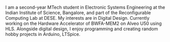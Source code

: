 I am a second-year MTech student in Electronic Systems Engineering at the Indian Institute of Science, Bangalore, and part of the Reconfigurable Computing Lab at DESE. 
My interests are in Digital Design. Currently working on the Hardware Accelerator of BWFA-MEM2 on Alveo U50 using HLS.
Alongside digital design, I enjoy programming and creating random hobby projects in Arduino, LTSpice.
